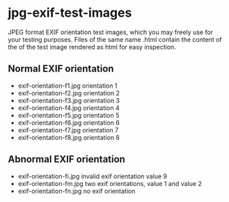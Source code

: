 # jpg-exif-test-images

JPEG format EXIF orientation test images, which you may freely use for your testing purposes. Files of the same name .html contain the content of the of
the test image rendered as html for easy inspection.

## Normal EXIF orientation

* exif-orientation-f1.jpg orientation 1
* exif-orientation-f2.jpg orientation 2
* exif-orientation-f3.jpg orientation 3
* exif-orientation-f4.jpg orientation 4
* exif-orientation-f5.jpg orientation 5
* exif-orientation-f6.jpg orientation 6
* exif-orientation-f7.jpg orientation 7
* exif-orientation-f8.jpg orientation 8

## Abnormal EXIF orientation

* exif-orientation-fi.jpg invalid exif orientation value 9
* exif-orientation-fm.jpg two exif orientations, value 1 and value 2
* exif-orientation-fn.jpg no exif orientation
